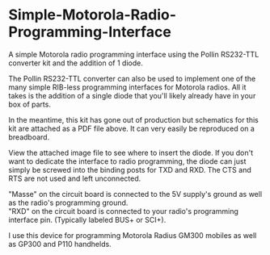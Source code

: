 # Simple-Motorola-Radio-Programming-Interface
A simple Motorola radio programming interface using the Pollin RS232-TTL converter kit and the addition of 1 diode.

The Pollin RS232-TTL converter can also be used to implement one of the many simple RIB-less programming interfaces for Motorola radios. All it takes is the addition of a single diode that you'll likely already have in your box of parts.

In the meantime, this kit has gone out of production but schematics for this kit are attached as a PDF file above. It can very easily be reproduced on a breadboard.

View the attached image file to see where to insert the diode. If you don't want to dedicate the interface to radio programming, the diode can just simply be screwed into the binding posts for TXD and RXD. The CTS and RTS are not used and left unconnected.

"Masse" on the circuit board is connected to the 5V supply's ground as well as the radio's programming ground.<br>
"RXD" on the circuit board is connected to your radio's programming interface pin. (Typically labeled BUS+ or SCI+).

I use this device for programming Motorola Radius GM300 mobiles as well as GP300 and P110 handhelds.
